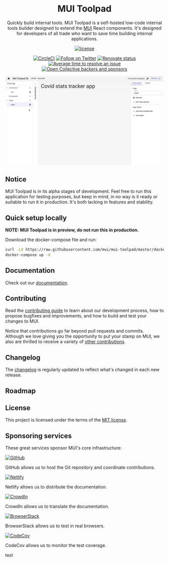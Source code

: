<h1 align="center">MUI Toolpad</h1>

<div align="center">

Quickly build internal tools. MUI Toolpad is a self-hosted low-code internal tools builder designed to extend the [MUI](https://mui.com/) React components. It's designed for developers of all trade who want to save time building internal applications.

[![license](https://img.shields.io/badge/license-MIT-blue.svg)](https://github.com/mui/material-ui/blob/HEAD/LICENSE)

<!--
[![npm latest package](https://img.shields.io/npm/v/@mui/toolpad/latest.svg)](https://www.npmjs.com/package/@mui/toolpad)
[![npm next package](https://img.shields.io/npm/v/@mui/toolpad/next.svg)](https://www.npmjs.com/package/@mui/toolpad@alpha)
[![npm downloads](https://img.shields.io/npm/dm/@mui/toolpad.svg)](https://www.npmjs.com/package/@mui/toolpad)
-->

[![CircleCI](https://circleci.com/gh/mui/mui-toolpad/tree/master.svg?style=shield)](https://app.circleci.com/pipelines/github/mui/mui-toolpad?branch=master)
[![Follow on Twitter](https://img.shields.io/twitter/follow/MUI_hq.svg?label=follow+MUI)](https://twitter.com/MUI_hq)
[![Renovate status](https://img.shields.io/badge/renovate-enabled-brightgreen.svg)](https://github.com/mui/mui-toolpad/issues/8)
[![Average time to resolve an issue](http://isitmaintained.com/badge/resolution/mui/mui-toolpad.svg)](http://isitmaintained.com/project/mui/mui-toolpad 'Average time to resolve an issue')
[![Open Collective backers and sponsors](https://img.shields.io/opencollective/all/mui)](https://opencollective.com/mui)

</div>

![Editor screenshot](./docs/public/static/toolpad/marketing/index-hero-video-poster.jpg)

## Notice

MUI Toolpad is in its alpha stages of development. Feel free to run this application for testing purposes, but keep in mind, in no way is it ready or suitable to run it in production. It's both lacking in features and stability.

## Quick setup locally

**NOTE: MUI Toolpad is in preview, do not run this in production.**

Download the docker-compose file and run:

```sh
curl -LO https://raw.githubusercontent.com/mui/mui-toolpad/master/docker/compose/docker-compose.yml
docker-compose up -d
```

## Documentation

Check out our [documentation](https://mui.com/toolpad/getting-started/overview/).

## Contributing

Read the [contributing guide](/CONTRIBUTING.md) to learn about our development process, how to propose bugfixes and improvements, and how to build and test your changes to MUI.

Notice that contributions go far beyond pull requests and commits.
Although we love giving you the opportunity to put your stamp on MUI, we also are thrilled to receive a variety of [other contributions](https://mui.com/getting-started/faq/#mui-is-awesome-how-can-i-support-the-project).

## Changelog

The [changelog](https://github.com/mui/mui-toolpad/releases) is regularly updated to reflect what's changed in each new release.

## Roadmap

<!-- TODO -->

## License

This project is licensed under the terms of the [MIT license](/LICENSE).

## Sponsoring services

These great services sponsor MUI's core infrastructure:

[<img loading="lazy" alt="GitHub" src="https://github.githubassets.com/images/modules/logos_page/GitHub-Logo.png" height="25">](https://github.com/)

GitHub allows us to host the Git repository and coordinate contributions.

[<img loading="lazy" alt="Netlify" src="https://cdn.netlify.com/15ecf59b59c9d04b88097c6b5d2c7e8a7d1302d0/1b6d6/img/press/logos/full-logo-light.svg" height="30">](https://www.netlify.com/)

Netlify allows us to distribute the documentation.

[<img loading="lazy" alt="CrowdIn" src="https://support.crowdin.com/assets/logos/crowdin-logo1-small.png" height="30">](https://crowdin.com/)

CrowdIn allows us to translate the documentation.

[<img loading="lazy" alt="BrowserStack" src="https://www.browserstack.com/images/mail/browserstack-logo-footer.png" height="30">](https://www.browserstack.com/)

BrowserStack allows us to test in real browsers.

[<img loading="lazy" alt="CodeCov" src="https://github.com/codecov.png?size=70" width="35" height="35">](https://codecov.io/)

CodeCov allows us to monitor the test coverage.

test
